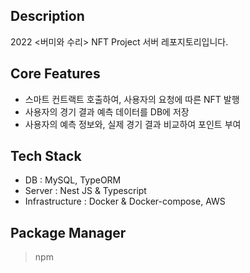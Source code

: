 ## Description
2022 <버미와 수리> NFT Project 서버 레포지토리입니다.

## Core Features
- 스마트 컨트랙트 호출하여, 사용자의 요청에 따른 NFT 발행
- 사용자의 경기 결과 예측 데이터를 DB에 저장
- 사용자의 예측 정보와, 실제 경기 결과 비교하여 포인트 부여

## Tech Stack
- DB : MySQL, TypeORM
- Server : Nest JS & Typescript
- Infrastructure : Docker & Docker-compose, AWS

## Package Manager
> npm
